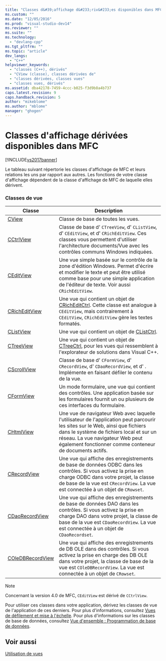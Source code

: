 ```yaml
---
title: "Classes d&#39;affichage d&#233;riv&#233;es disponibles dans MFC | Microsoft Docs"
ms.custom: ""
ms.date: "12/05/2016"
ms.prod: "visual-studio-dev14"
ms.reviewer: ""
ms.suite: ""
ms.technology: 
  - "devlang-cpp"
ms.tgt_pltfrm: ""
ms.topic: "article"
dev_langs: 
  - "C++"
helpviewer_keywords: 
  - "classes (C++), dérivés"
  - "CView (classe), classes dérivées de"
  - "classes dérivées, classes vues"
  - "classes vues, dérivés"
ms.assetid: dba42178-7459-4ccc-b025-f3d9b8a4b737
caps.latest.revision: 9
caps.handback.revision: 5
author: "mikeblome"
ms.author: "mblome"
manager: "ghogen"
---
```

# Classes d&#39;affichage d&#233;riv&#233;es disponibles dans MFC
[!INCLUDE[vs2017banner](../assembler/inline/includes/vs2017banner.md)]

Le tableau suivant répertorie les classes d'affichage de MFC et leurs relations les uns par rapport aux autres.  Les fonctions de votre classe d'affichage dépendent de la classe d'affichage de MFC de laquelle elles dérivent.  
  
### Classes de vue  
  
|Classe|Description|  
|------------|-----------------|  
|[CView](../mfc/reference/cview-class.md)|Classe de base de toutes les vues.|  
|[CCtrlView](../mfc/reference/cctrlview-class.md)|Classe de base d' `CTreeView`, d' `CListView`, d' `CEditView`, et d' `CRichEditView`.  Ces classes vous permettent d'utiliser l'architecture documents\/Vue avec les contrôles communs Windows indiquées.|  
|[CEditView](../mfc/reference/ceditview-class.md)|Une vue simple basée sur le contrôle de la zone d'édition Windows.  Permet d'écrire et modifier le texte et peut être utilisé comme base pour une simple application de l'éditeur de texte.  Voir aussi `CRichEditView`.|  
|[CRichEditView](../mfc/reference/cricheditview-class.md)|Une vue qui contient un objet de [CRichEditCtrl](../mfc/reference/cricheditctrl-class.md).  Cette classe est analogue à `CEditView`, mais contrairement à `CEditView`, `CRichEditView` gère les textes formatés.|  
|[CListView](../mfc/reference/clistview-class.md)|Une vue qui contient un objet de [CListCtrl](../mfc/reference/clistctrl-class.md).|  
|[CTreeView](../mfc/reference/ctreeview-class.md)|Une vue qui contient un objet de [CTreeCtrl](../mfc/reference/ctreectrl-class.md), pour les vues qui ressemblent à l'explorateur de solutions dans Visual C\+\+.|  
|[CScrollView](../mfc/reference/cscrollview-class.md)|Classe de base d' `CFormView`, d' `CRecordView`, d' `CDaoRecordView`, et d' .  Implémente en faisant défiler le contenu de la vue.|  
|[CFormView](../mfc/reference/cformview-class.md)|Un mode formulaire, une vue qui contient des contrôles.  Une application basée sur les formulaires fournit un ou plusieurs de ces interfaces du formulaire.|  
|[CHtmlView](../mfc/reference/chtmlview-class.md)|Une vue de navigateur Web avec laquelle l'utilisateur de l'application peut parcourir les sites sur le Web, ainsi que fichiers dans le système de fichiers local et sur un réseau.  La vue navigateur Web peut également fonctionner comme conteneur de documents actifs.|  
|[CRecordView](../mfc/reference/crecordview-class.md)|Une vue qui affiche des enregistrements de base de données ODBC dans les contrôles.  Si vous activez la prise en charge ODBC dans votre projet, la classe de base de la vue est `CRecordView`.  La vue est connectée à un objet de `CRowset`.|  
|[CDaoRecordView](../mfc/reference/cdaorecordview-class.md)|Une vue qui affiche des enregistrements de base de données DAO dans les contrôles.  Si vous activez la prise en charge DAO dans votre projet, la classe de base de la vue est `CDaoRecordView`.  La vue est connectée à un objet de `CDaoRecordset`.|  
|[COleDBRecordView](../mfc/reference/coledbrecordview-class.md)|Une vue qui affiche des enregistrements de DB OLE dans des contrôles.  Si vous activez la prise en charge des DB OLE dans votre projet, la classe de base de la vue est `COleDBRecordView`.  La vue est connectée à un objet de `CRowset`.|  
  
> [!NOTE]
>  Concernant la version 4.0 de MFC, `CEditView` est dérivé de `CCtrlView`.  
  
 Pour utiliser ces classes dans votre application, dérivez les classes de vue de l'application de ces derniers.  Pour plus d'informations, consultez [Vues de défilement et mise à l'échelle](../mfc/scrolling-and-scaling-views.md).  Pour plus d'informations sur les classes de base de données, consultez [Vue d'ensemble : Programmation de base de données](../data/data-access-programming-mfc-atl.md).  
  
## Voir aussi  
 [Utilisation de vues](../mfc/using-views.md)